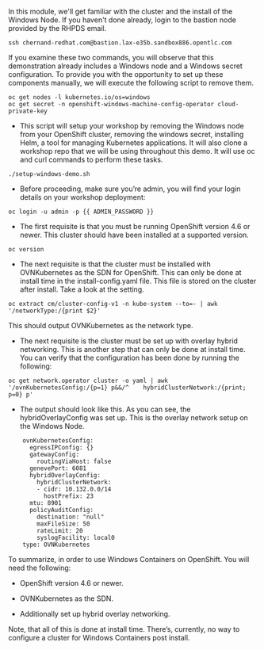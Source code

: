 In this module, we'll get familiar with the cluster and the install of the Windows Node. If you haven't done already, login to the bastion node provided by the RHPDS email.

```shell
ssh chernand-redhat.com@bastion.lax-e35b.sandbox886.opentlc.com
```

If you examine these two commands, you will observe that this demonstration already includes a Windows node and a Windows secret configuration. To provide you with the opportunity to set up these components manually, we will execute the following script to remove them.

```shell
oc get nodes -l kubernetes.io/os=windows
oc get secret -n openshift-windows-machine-config-operator cloud-private-key
```

* This script will setup your workshop by removing the Windows node from your OpenShift cluster, removing the windows secret, installing Helm, a tool for managing Kubernetes applications. It will also clone a workshop repo that we will be using throughout this demo. It will use oc and curl commands to perform these tasks. 

```shell
./setup-windows-demo.sh
```

* Before proceeding, make sure you’re admin, you will find your login details on your workshop deployment:

```shell
oc login -u admin -p {{ ADMIN_PASSWORD }}
```

* The first requisite is that you must be running OpenShift version 4.6 or newer. This cluster should have been installed at a supported version.

```shell
oc version
```

* The next requisite is that the cluster must be installed with OVNKubernetes as the SDN for OpenShift. This can only be done at install time in the install-config.yaml file. This file is stored on the cluster after install. Take a look at the setting.

```shell
oc extract cm/cluster-config-v1 -n kube-system --to=- | awk '/networkType:/{print $2}'
```

This should output OVNKubernetes as the network type.

* The next requisite is the cluster must be set up with overlay hybrid networking. This is another step that can only be done at install time. You can verify that the configuration has been done by running the following:

```shell
oc get network.operator cluster -o yaml | awk '/ovnKubernetesConfig:/{p=1} p&&/^    hybridClusterNetwork:/{print; p=0} p'
```

* The output should look like this. As you can see, the hybridOverlayConfig was set up. This is the overlay network setup on the Windows Node.

```shell
    ovnKubernetesConfig:
      egressIPConfig: {}
      gatewayConfig:
        routingViaHost: false
      genevePort: 6081
      hybridOverlayConfig:
        hybridClusterNetwork:
        - cidr: 10.132.0.0/14
          hostPrefix: 23
      mtu: 8901
      policyAuditConfig:
        destination: "null"
        maxFileSize: 50
        rateLimit: 20
        syslogFacility: local0
    type: OVNKubernetes
```

To summarize, in order to use Windows Containers on OpenShift. You will need the following:

- OpenShift version 4.6 or newer.

- OVNKubernetes as the SDN.

- Additionally set up hybrid overlay networking.

Note, that all of this is done at install time. There’s, currently, no way to configure a cluster for Windows Containers post install.



<br/><br/><br/>
<br/><br/><br/>
<br/><br/><br/>


